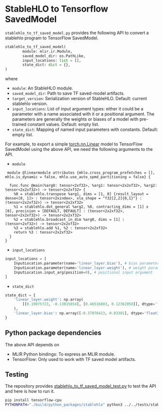 # StableHLO to Tensorflow SavedModel

`stablehlo_to_tf_saved_model.py` provides the following API to convert a
stablehlo program to TensorFlow SavedModel.

```python
stablehlo_to_tf_saved_model(
        module: mlir.ir.Module,
        saved_model_dir: os.PathLike,
        input_locations: list = [],
        state_dict: dict = {},
)
```

where

* `module`: An StableHLO module.
* `saved_model_dir`: Path to save TF saved-model artifacts.
* `target_version`: Serialization version of StableHLO. Default: current
  stablehlo version.
* `input_locations`: List of input argument types: either it could be a
  parameter with a name associated with it or a positional argument. The
  parameters are generally the weights or biases of a model with pre-trained
  constant values. Default: empty list.
* `state_dict`: Mapping of named input parameters with constants. Default:
  empty list.

For example, to export a simple
[torch.nn.Linear](https://pytorch.org/docs/stable/generated/torch.nn.Linear.html)
model to TensorFlow SavedModel using the above API, we need the following
arguments to the API.

* `module`

```mlir
 module @linearmodule attributes {mhlo.cross_program_prefetches = [], mhlo.is_dynamic = false, mhlo.use_auto_spmd_partitioning = false} {

  func.func @main(%arg0: tensor<2xf32>, %arg1: tensor<2x2xf32>, %arg2: tensor<2x2xf32>) -> tensor<2x2xf32> {
    %0 = stablehlo.transpose %arg1, dims = [1, 0] {result_layout = dense<[0, 1]> : tensor<2xindex>, xla_shape = "f32[2,2]{0,1}"} : (tensor<2x2xf32>) -> tensor<2x2xf32>
    %1 = stablehlo.dot_general %arg2, %0, contracting_dims = [1] x [0], precision = [DEFAULT, DEFAULT] : (tensor<2x2xf32>, tensor<2x2xf32>) -> tensor<2x2xf32>
    %2 = stablehlo.broadcast_in_dim %arg0, dims = [1] : (tensor<2xf32>) -> tensor<2x2xf32>
    %3 = stablehlo.add %1, %2 : tensor<2x2xf32>
    return %3 : tensor<2x2xf32>
  }
}
```

* `input_locations`

```python
input_locations = [
    InputLocation.parameter(name='linear_layer.bias'), # bias parameter
    InputLocation.parameter(name='linear_layer.weight'), # weight parameter
    InputLocation.input_arg(position=0), # positional input argument
]
```

* `state_dict`

```python
state_dict = {
    'linear_layer.weight': np.array(
        [[0.19075723, -0.13815854], [0.46516803, 0.12362058]], dtype='float32'
    ),
    'linear_layer.bias': np.array([-0.37076423, 0.03301], dtype='float32'),
}
```

## Python package dependencies

The above API depends on

* MLIR Python bindings: To express an MLIR module.
* TensorFlow: Only used to work with TF saved model artifacts.

## Testing

The repository provides [stablehlo_to_tf_saved_model_test.py](https://github.com/openxla/stablehlo/blob/main/stablehlo/integrations/python/tests/stablehlo_to_tf_saved_model_test.py)
to test the API and here is how to run it.

```sh
pip install tensorflow-cpu
PYTHONPATH="./build/python_packages/stablehlo" python3 ../../tests/stablehlo_to_tf_saved_model_test.py
```
